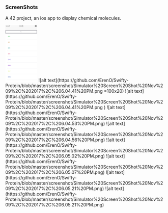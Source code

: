 
### ScreenShots ###

A 42 project, an ios app to display chemical molecules.

<img src="https://github.com/ErenO/Swifty-Protein/blob/master/screenshot/Simulator%20Screen%20Shot%20Nov%209%2C%202017%2C%206.04.41%20PM.png" alt="drawing" width="100"/>
![alt text](https://github.com/ErenO/Swifty-Protein/blob/master/screenshot/Simulator%20Screen%20Shot%20Nov%209%2C%202017%2C%206.04.41%20PM.png =100x20)
![alt text](https://github.com/ErenO/Swifty-Protein/blob/master/screenshot/Simulator%20Screen%20Shot%20Nov%209%2C%202017%2C%206.04.41%20PM.png )
![alt text](https://github.com/ErenO/Swifty-Protein/blob/master/screenshot/Simulator%20Screen%20Shot%20Nov%209%2C%202017%2C%206.04.53%20PM.png)
![alt text](https://github.com/ErenO/Swifty-Protein/blob/master/screenshot/Simulator%20Screen%20Shot%20Nov%209%2C%202017%2C%206.04.56%20PM.png)
![alt text](https://github.com/ErenO/Swifty-Protein/blob/master/screenshot/Simulator%20Screen%20Shot%20Nov%209%2C%202017%2C%206.05.02%20PM.png)
![alt text](https://github.com/ErenO/Swifty-Protein/blob/master/screenshot/Simulator%20Screen%20Shot%20Nov%209%2C%202017%2C%206.05.07%20PM.png)
![alt text](https://github.com/ErenO/Swifty-Protein/blob/master/screenshot/Simulator%20Screen%20Shot%20Nov%209%2C%202017%2C%206.05.21%20PM.png)
![alt text](https://github.com/ErenO/Swifty-Protein/blob/master/screenshot/Simulator%20Screen%20Shot%20Nov%209%2C%202017%2C%206.05.21%20PM.png)
